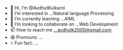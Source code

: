 - 👋 Hi, I’m @AvdhutKulkarni
- 👀 I’m interested in ...Natural language Processing 
- 🌱 I’m currently learning ...AIML
- 💞️ I’m looking to collaborate on ...Web Development 
- 📫 How to reach me ...avdhutk2005@gmail.com 
- 😄 Pronouns: ...
- ⚡ Fun fact: ...

<!---
AvdhutKulkarni0308/AvdhutKulkarni0308 is a ✨ special ✨ repository because its `README.md` (this file) appears on your GitHub profile.
You can click the Preview link to take a look at your changes.
--->
